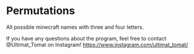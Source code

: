 # Permutations

All possible minecraft names with three and four letters.

If you have any questions about the program, feel free to contact @Ultimat_Tomat on Instagram! 
https://www.instagram.com/ultimat_tomat/
